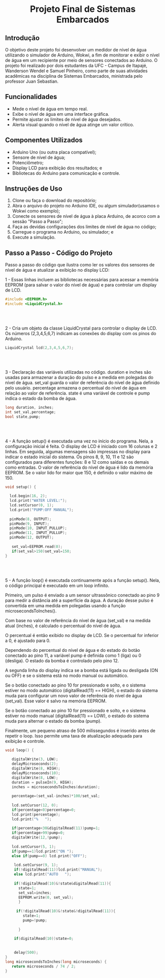 <h1 align ="center"> Projeto Final de Sistemas Embarcados</h1>

## Introdução
O objetivo deste projeto foi desenvolver um medidor de nível de água utilizando o simulador de Arduino, Wokwi, a fim de monitorar e exibir o nível de água em um recipiente por meio de sensores conectados ao Arduino. O projeto foi realizado por dois estudantes da UFC - Campus de Itapajé, Wanderson Wendel e Samuel Pinheiro, como parte de suas atividades acadêmicas na disciplina de Sistemas Embarcados, ministrada pelo professor Juan Sebastian.

## Funcionalidades

- Mede o nível de água em tempo real.
- Exibe o nível de água em uma interface gráfica.
- Permite ajustar os limites de nível de água desejados.
- Alerta visual quando o nível de água atinge um valor crítico.

## Componentes Utilizados

- Arduino Uno (ou outra placa compatível);
- Sensore de nível de água;
- Potenciômetro;
- Display LCD para exibição dos resultados; e
- Bibliotecas do Arduino para comunicação e controle.

## Instruções de Uso

1. Clone ou faça o download do repositório;
2. Abra o arquivo do projeto no Arduino IDE, ou algum simulador(usamos o Wokwi como exemplo);
3. Conecte os sensores de nível de água à placa Arduino, de acorco com a sessão "Passo a Passo";
4. Faça as devidas configurações dos limites de nível de água no código;
5. Carregue o programa no Arduino, ou simulador; e
6. Execute a simulação.

## Passo a Passo - Código do Projeto

Passo a passo do código que ilustra como ler os valores dos sensores de nível de água e atualizar a exibição no display LCD:

1 - Essas linhas incluem as bibliotecas necessárias para acessar a memória EEPROM (para salvar o valor do nível de água) e para controlar um display de LCD.
````C++
#include <EEPROM.h>
#include <LiquidCrystal.h>
````
<br/>
<br/>

2 - Cria um objeto da classe LiquidCrystal para controlar o display de LCD. Os números (2,3,4,5,6,7) indicam as conexões do display com os pinos do Arduino.
````C++
LiquidCrystal lcd(2,3,4,5,6,7);
````
<br/>
<br/>

3 - Declaração das variáveis utilizadas no código. duration e inches são usadas para armazenar a duração do pulso e a medida em polegadas do nível de água. set_val guarda o valor de referência do nível de água definido pelo usuário. percentage armazena o percentual do nível de água em relação ao valor de referência. state é uma variável de controle e pump indica o estado da bomba de água.
````C++
long duration, inches;
int set_val,percentage;
bool state,pump;
````
<br/>
<br/>

4 - A função setup() é executada uma vez no início do programa. Nela, a configuração inicial é feita. O display de LCD é iniciado com 16 colunas e 2 linhas. Em seguida, algumas mensagens são impressas no display para indicar o estado inicial do sistema. Os pinos 8, 9, 10, 11 e 12 são configurados para diferentes funções: 8 e 12 como saídas e os demais como entradas. O valor de referência do nível de água é lido da memória EEPROM. Se o valor lido for maior que 150, é definido o valor máximo de 150.
````C++
void setup() {
  
  lcd.begin(16, 2);
  lcd.print("WATER LEVEL:");
  lcd.setCursor(0, 1); 
  lcd.print("PUMP:OFF MANUAL");
  
  pinMode(8, OUTPUT);
  pinMode(9, INPUT);
  pinMode(10, INPUT_PULLUP);
  pinMode(11, INPUT_PULLUP);
  pinMode(12, OUTPUT);
  
   set_val=EEPROM.read(0);
   if(set_val>150)set_val=150;
}
````
<br/>
<br/>

5 - A função loop() é executada continuamente após a função setup(). Nela, o código principal é executado em um loop infinito.

Primeiro, um pulso é enviado a um sensor ultrassônico conectado ao pino 9 para medir a distância até a superfície da água. A duração desse pulso é convertida em uma medida em polegadas usando a função microsecondsToInches().

Com base no valor de referência do nível de água (set_val) e na medida atual (inches), é calculado o percentual do nível de água.

O percentual é então exibido no display de LCD. Se o percentual for inferior a 0, é ajustado para 0.

Dependendo do percentual do nível de água e do estado do botão conectado ao pino 11, a variável pump é definida como 1 (liga) ou 0 (desliga). O estado da bomba é controlado pelo pino 12.

A segunda linha do display indica se a bomba está ligada ou desligada (ON ou OFF) e se o sistema está no modo manual ou automático.

Se o botão conectado ao pino 10 for pressionado e solto, e o sistema estiver no modo automático (digitalRead(11) == HIGH), o estado do sistema muda para configurar um novo valor de referência do nível de água (set_val). Esse valor é salvo na memória EEPROM.

Se o botão conectado ao pino 10 for pressionado e solto, e o sistema estiver no modo manual (digitalRead(11) == LOW), o estado do sistema muda para alternar o estado da bomba (pump).

Finalmente, um pequeno atraso de 500 milissegundos é inserido antes de repetir o loop. Isso permite uma taxa de atualização adequada para exibição e controle.
````C++
void loop() {
  
   digitalWrite(3, LOW);
   delayMicroseconds(2);
   digitalWrite(8, HIGH);
   delayMicroseconds(10);
   digitalWrite(8, LOW);
   duration = pulseIn(9, HIGH);
   inches = microsecondsToInches(duration);
   
   percentage=(set_val-inches)*100/set_val;
   
   lcd.setCursor(12, 0); 
   if(percentage<0)percentage=0;
   lcd.print(percentage);
   lcd.print("%   ");
    
   if(percentage<30&digitalRead(11))pump=1;
   if(percentage>99)pump=0;
   digitalWrite(12,!pump);
     
   lcd.setCursor(5, 1);
   if(pump==1)lcd.print("ON ");
   else if(pump==0) lcd.print("OFF");
   
    lcd.setCursor(9, 1);
    if(!digitalRead(11))lcd.print("MANUAL");
    else lcd.print("AUTO   ");
    
    if(!digitalRead(10)&!state&digitalRead(11)){
      state=1;
      set_val=inches;
      EEPROM.write(0, set_val);
      }
      
     if(!digitalRead(10)&!state&!digitalRead(11)){
        state=1;
        pump=!pump;
     
      }
      
    if(digitalRead(10))state=0;
      
    
    delay(500);
}
long microsecondsToInches(long microseconds) {
   return microseconds / 74 / 2;
}
````

